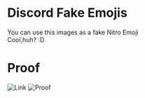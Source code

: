 # Discord Fake Emojis
You can use this images as a fake Nitro Emoji\
Cool,huh? :D
# Proof
![Link](https://balyedi.github.io/discord-fake-emojis/readme/link.png)
![Proof](https://balyedi.github.io/discord-fake-emojis/readme/proof.PNG)
